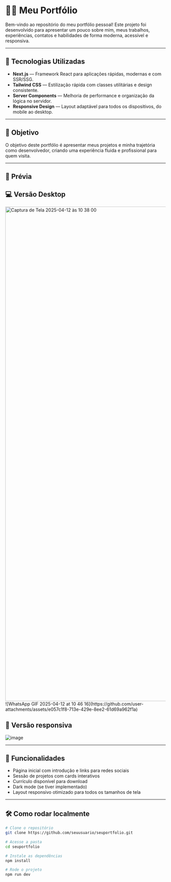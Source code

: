 # 🧑‍💻 Meu Portfólio

Bem-vindo ao repositório do meu portfólio pessoal! Este projeto foi desenvolvido para apresentar um pouco sobre mim, meus trabalhos, experiências, contatos e habilidades de forma moderna, acessível e responsiva.

---

## 🚀 Tecnologias Utilizadas

- **Next.js** — Framework React para aplicações rápidas, modernas e com SSR/SSG.
- **Tailwind CSS** — Estilização rápida com classes utilitárias e design consistente.
- **Server Components** — Melhoria de performance e organização da lógica no servidor.
- **Responsive Design** — Layout adaptável para todos os dispositivos, do mobile ao desktop.

---

## 🎯 Objetivo

O objetivo deste portfólio é apresentar meus projetos e minha trajetória como desenvolvedor, criando uma experiência fluida e profissional para quem visita.

---

## 📸 Prévia

## 💻 Versão Desktop
<img width="1552" alt="Captura de Tela 2025-04-12 às 10 38 00" src="https://github.com/user-attachments/assets/48bedc45-dc3a-4b36-9057-1c20aeb7f0d4" />
![WhatsApp GIF 2025-04-12 at 10 46 16](https://github.com/user-attachments/assets/e057c1f8-713e-429e-8ee2-61d69a962f1a)

## 📱 Versão responsiva
![image](https://github.com/user-attachments/assets/f15192ba-e774-4980-a6b1-e72f4f6502bb)


---

## 🧩 Funcionalidades

* Página inicial com introdução e links para redes sociais
* Sessão de projetos com cards interativos
* Currículo disponível para download
* Dark mode (se tiver implementado)
* Layout responsivo otimizado para todos os tamanhos de tela

---

## 🛠️ Como rodar localmente

```bash
# Clone o repositório
git clone https://github.com/seuusuario/seuportfolio.git

# Acesse a pasta
cd seuportfolio

# Instale as dependências
npm install

# Rode o projeto
npm run dev
